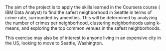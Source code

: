The aim of the project is to apply the skills learned in the Coursera course ( IBM Data Analyst) to find the safest neighborhood in Seattle in terms of crime rate, surrounded by amenities. This will be determined by analyzing the number of crimes per neighborhood, clustering neighborhoods using k-means, and exploring the top common venues in the safest neighborhoods. 

This exercise may also be of interest to anyone living in an expensive city in the US, looking to move to Seattle, Washington.
